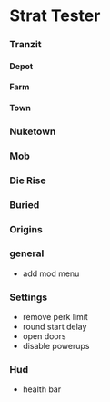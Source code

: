 # Strat Tester

### Tranzit

#### Depot

#### Farm

#### Town

### Nuketown

### Mob

### Die Rise

### Buried

### Origins

### general

- add mod menu

### Settings

- remove perk limit
- round start delay
- open doors
- disable powerups

### Hud
- health bar